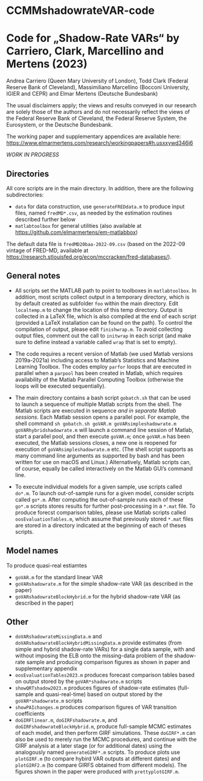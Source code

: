 # CCMMshadowrateVAR-code

# Code for „Shadow-Rate VARs“ by Carriero, Clark, Marcellino and Mertens (2023)

Andrea Carriero (Queen Mary University of London), Todd Clark (Federal Reserve Bank of Cleveland), Massimiliano Marcellino (Bocconi University, IGIER and CEPR) and Elmar Mertens (Deutsche Bundesbank)

The usual disclaimers apply; the views and results conveyed in our research are solely those of the authors and do not necessarily reflect the views of the Federal Reserve Bank of Cleveland, the Federal Reserve System, the Eurosystem, or the Deutsche Bundesbank.

The working paper and supplementary appendices are available here: https://www.elmarmertens.com/research/workingpapers#h.usxxywd346j6

*WORK IN PROGRESS*

## Directories
All core scripts are in the main directory. In addition, there are the following subdirectories:
- `data` for data construction, use `generateFREDdata.m` to produce input files, named `fredMD*.csv`, as needed by the estimation routines described further below
- `matlabtoolbox` for general utilities (also available at https://github.com/elmarmertens/em-matlabbox)

The default data file is `fredMD20baa-2022-09.csv` (based on the 2022-09 vintage of FRED-MD, available at https://research.stlouisfed.org/econ/mccracken/fred-databases/).

## General notes

- All scripts set the MATLAB path to point to toolboxes in `matlabtoolbox`. In addition, most scripts collect output in a temporary directory, which is by default created as subfolder `foo` within the main directory. Edit `localtemp.m` to change the location of this temp directory. Output is collected in a LaTeX file, which is also compiled at the end of each script (provided a LaTeX installation can be found on the path). To control the compilation of output, please edit `finishwrap.m`. To avoid collecting output files, comment out the call to `initwrap` in each script (and make sure to define instead a variable called `wrap` that is set to empty).

- The code requires a recent version of Matlab (we used Matlab versions 2019a-2021a) including access to Matlab’s Statistics and Machine Learning Toolbox. The codes employ `parfor` loops that are executed in parallel when a `parpool` has been created in Matlab, which requires availability of the Matlab Parallel Computing Toolbox (otherwise the loops will be executed sequentially).

- The main directory contains a bash script `gobatch.sh` that can be used to launch a sequence of multiple Matlab scripts from the shell. The Matlab scripts are executed in sequence *and in separate Matlab sessions*. Each Matlab session opens a parallel pool. For example, the shell command `sh gobatch.sh goVAR.m goVARsimpleshadowrate.m goVARhybridshadowrate.m` will launch a command line session of Matlab, start a parallel pool, and then execute `goVAR.m`; once `goVAR.m` has been executed, the Matlab sessions closes, a new one is reopened for execution of `goVARsimpleshadowrate.m` etc. (The shell script supports as many command line arguments as supported by bash and has been written for use on macOS and Linux.) Alternatively, Matlab scripts can, of course, equally be called interactively on the Matlab GUI’s command line.

- To execute individual models for a given sample, use scripts called `do*.m`. To launch out-of-sample runs for a given model, consider scripts called `go*.m`. After computing the out-of-sample runs each of these `go*.m` scripts stores results for further post-processing in a `*.mat` file. To produce forecst comparison tables, please use Matlab scripts called `oosEvaluationTables.m`, which assume that previously stored `*.mat` files are stored in a directory indicated at the beginning of each of theses scripts.  

## Model names

To produce quasi-real estiamtes
- `goVAR.m` for the standard linear VAR
- `goVARshadowrate.m` for the simple shadow-rate VAR (as described in the paper)
- `goVARshadowrateBlockHybrid.m` for the hybrid shadow-rate VAR (as described in the paper)

## Other
- `doVARshadowrateMissingData.m` and `doVARshadowrateBlockHybridMissingData.m` provide estimates (from simple and hybrid shadow-rate VARs) for a single data sample, with and without imposing the ELB onto the missing-data problem of the shadow-rate sample and producing comparison figures as shown in paper and supplementary appendix
- `oosEvaluationTables2023.m` produces forecast comparison tables based on output stored by the `goVAR*shadowrate.m` scripts
- `showQRTshadow2023.m` produces figures of shadow-rate estimates (full-sample and quasi-real-time) based on output stored by the `goVAR*shadowrate.m` scripts
- `showPAIchanges.m` produces comparison figures of VAR transition coefficients
- `doGIRFlinear.m`, `doGIRFshadowrate.m`, and `doGIRFshadowrateBlockHybrid.m`, produce full-sample MCMC estimates of each model, and then perform GIRF simulations. These `doGIRF*.m` can also be used to merely run the MCMC procedures, and continue with the GIRF analysis at a later stage (or for additional dates) using the analogously named `generateGIRF*.m` scripts. To produce plots use `plotGIRF.m` (to compare hybird VAR outputs at different dates) and `plotGIRF2.m` (to compare GIRFS obtained from different models). The figures shown in the paper were produced with `prettyplotGIRF.m`.
